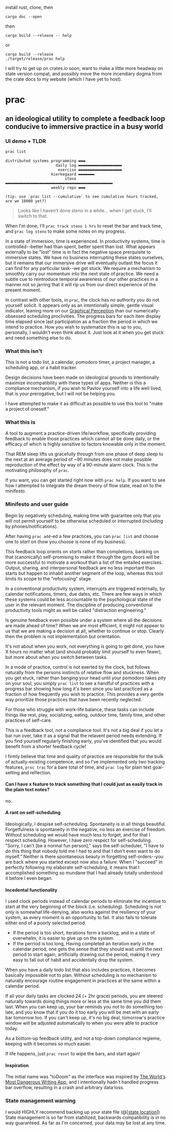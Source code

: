 install rust, clone, then
```
cargo doc --open
```

then
```
cargo build --release -- help
```
or
```
cargo build --release
./target/release/prac help
```

I will try to get up on crates.io soon, want to make a little more headway on state version compat, and possibly move the more incendiary dogma from the crate docs to my website (which I have yet to host).

# prac

## an ideological utility to complete a feedback loop conducive to immersive practice in a busy world
### UI demo + TLDR
```bash
prac list
```
```
distributed systems programming ▬▬▬
                      daily log ▬▬▬▬▬▬▬▬▬▬▬▬▬▬▬▬▬▬▬
                       exercise ▬▬▬▬▬▬▬▬▬▬▬▬▬▬▬▬▬▬▬
                    kierkegaard ▬▬▬▬▬▬▬
                          steno ▬▬▬▬▬▬▬▬▬▬▬▬▬▬▬▬▬▬▬▬▬▬▬▬▬▬▬▬▬▬▬▬▬▬▬▬▬▬▬▬▬▬▬▬▬▬▬
                    weekly repo ▬▬▬

(tip: use `prac list --cumulative` to see cumulative hours tracked, are we 10000 yet?)
```
> Looks like I haven't done steno in a while... when I get stuck, I'll switch to that.

When I'm done, I'll `prac track steno 1 hrs` to reset the bar and track time, and `prac log steno` to make some notes on my progress.


In a state of immersion, time is experienced. In productivity systems, time is controlled--better had than spent, better
spent than lost. What appears externally to be "lost" time is in fact the negative space prerquisite to immersive states.
We have no business interrupting these states ourselves, but it remains that our immersive drive will eventually outlast
the focus it can find for any particular task--we get stuck. We require a mechanism to smoothly carry our momentum into the next state of practice.
We need a subtle cue to reintroduce temporal awareness of our other practices
in a manner not so jarring that it will rip us from our direct experience of the present moment.

In contrast with other tools, in `prac`, the clock has no authority you do not yourself solicit.
It appears only as an intentionally simple, gentle visual indicator, leaning more on our [Graphical Perception](https://www.jstor.org/stable/2288400) than our numerically-obsessed scheduling proclivities.
The progress bars for each item display time elapsed since last participation as a fraction the period in which we intend to practice.
How you wish to systematize this is up to you, personally, I wouldn't even think about it.
Just look at it when you get stuck and need something else to do.

### What this isn't
This is not a todo list, a calendar, pomodoro timer, a project manager, a scheduling app, or a habit tracker.

Design decisions have been made on ideological grounds to intentionally maximize incompatibility with these types of apps.
Neither is this a compliance mechanism, if you wish to Pavlov yourself into a life well lived,
that is your prerogative, but I will not be helping you.

I have attempted to make it as difficult as possible to use this tool to "make a project of
oneself."

### What this is
A tool to augment a practice-driven life/workflow,
specifically providing feedback to enable those practices
which cannot all be done daily, or the efficacy of which is highly sensitive to factors
knowable only in the moment.

That REM sleep lifts us gracefully through from one phase of deep sleep to the next at an
average period of ~90 minutes does not make possible reproduction of the effect by way of
a 90-minute alarm clock. This is the motivating philosophy of `prac`.

If you want, you can get started right now with `prac help`. If you want to see how I
attempted to integrate the dream theory of flow state, read on to the minifesto.

### Minifesto and user guide
Begin by negatively scheduling, making time with guarantee only that you will not permit yourself to be otherwise scheduled or interrupted (including by phones/notifications).

After having `prac add`-ed a few practices, you can `prac list` and choose one to _start_ on (how you choose is none of my
business).

This feedback loop orients on _starts_ rather than completions, banking on that (canonically) self-promising
to make it through the gym doors will be more successful to motivate a workout than a list of the entailed exercises.
Output, sharing, and interpersonal feedback are no less important than starts but happen to inhabit another segment of the loop, whereas this
tool limits its scope to the "refocusing" stage.

In a conventional productivity system, interrupts are triggered externally, by calendar
notifications, timers, due dates, etc. There are few ways in which these systems could be less accountable
to the psychological state of the user in the relevant moment. The discipline of producing
conventional productivity tools might as well be called "distraction engineering."

Is genuine feedback even possible under a system where all the decisions are made ahead of
time? When we are most efficient, it might not appear to us that we are making a decision at
all, whether to continue or stop. Clearly then the problem is not implementation but orientation.

It's not about when you work, not everything is going to get done, you have X hours no matter what (and should probably limit yourself to even fewer), but more about when you switch between tasks.

In a mode of practice, control is not exerted by the clock, but follows naturally from the
persons instincts of relative flow and stuckness. When you get stuck, rather than banging your head until your pomodoro takes pity on your soul,
you simply `prac list` to see a handful of practices with a progress bar showing how long
it's been since you last practiced as a fraction of how frequently you wish to practice. This
provides a very gentle way prioritize those practices that have been recently neglected.

For those who struggle with work-life balance, these tasks can include things like rest, play, socializing, eating, outdoor time, family time, and other practices of self-care.

This is a feedback tool, not a compliance tool. It's not a big deal if you let a bar run over, take it as a signal that the relavent period needs extending.
If you find yourself regularly finishing early, you've identified that you would benefit from a shorter feedback cycle!

I firmly believe that time and quality of practice are responsible for the bulk of actually-existing competence, and so
I've implemented only two tracking features, `proc trac` for a bare total of time, and `prac log` for plain text goal-setting and reflection.

#### Can I have x feature to track something that I could just as easily track in the plain text notes?
no.

#### A rant on self-scheduling
Ideologically, I despise self-scheduling. Spontaneity is in all things beautiful.
Forgetfulness is spontaneity in the negative, no less an exercise of freedom.
Without scheduling we would have much less to forget, and for that I respect scheduling.
However, I have zero respect for self-scheduling. "Sorry, I can't [be a normal fun person]," says the self-scheduler, "I have to do this thing that nobody told me I had to and that I don't even want to do myself."
Neither is there spontaneous beauty in forgetting self-orders--you are back where you started except now also a failure.
When I "succeed" in perfectly following my elaborate self-scheduling, it means that I accomplished something so mundane that I had already totally understood it before I even began.

#### Incedental functionality
I used clock periods instead of calendar periods to eliminate the incentive to start at the very beginning of the block (i.e. scheduling).
Scheduling is not only is somewhat life-denying, also works against the resiliency of your system, as every moment is an opportunity to fail.
It also fails to tolerate either end of a poorly selected period.
- If the period is too short, iterations form a backlog, and in a state of overwhelm, it is easier to give up on the system.
- If the perriod is too long, Having completed an iteration early in the calendar period, one gets the sense that they should
wait until the next period to start again, artificially drawing out the period, making it very
easy to fall out of habit and accidentally drop the system.

When you have a daily todo list that also includes practices, it becomes basically impossible
not to plan. Without scheduling is no mechanism to naturally encourage routine engagement in practices at
the same within a calendar period.

If all your daily tasks are clocked 24 (+ 2hr grace) periods, you are steered naturally towards doing
things more or less at the same time you did them last. When you can keep up, your bar reminds
you not to do something too late, and you know that if you do it too early you will be met with
an early bar tomorrow too. If you can't keep up, it's no big deal, tomorrow's practice window will be
adjusted automatically to when you were able to practice today.

As a bottom-up feedback utility, and not a top-down compliance regieme, keeping
with it becomes so much easier.

If life happens, just `prac reset` to wipe the bars, and start again!
#### Inspiration

The initial name was "toDoom" as the interface was
inspired by [The World's Most Dangerous Writing
App](https://www.squibler.io/dangerous-writing-prompt-app/write?limit=5&type=minutes), and I
intentionally hadn't handled progress bar overflow, resulting in a crash and arbitrary data loss.


### State management warning

I would HIGHLY recommend backing up your state file (@[[state location](#state-location)])
State management is so far from stabilized, backwards compatibility is in no way guaranteed.
As far as I'm concerned, your data may be lost at any time.

